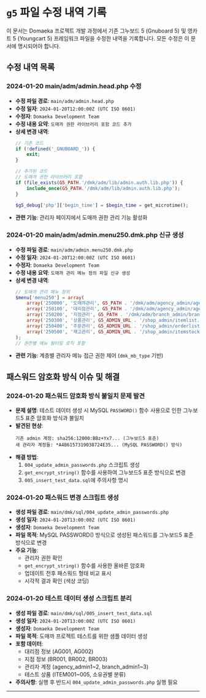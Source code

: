 # `g5` 파일 수정 내역 기록

이 문서는 Domaeka 프로젝트 개발 과정에서 기존 그누보드 5 (Gnuboard 5) 및 영카트 5 (Youngcart 5) 프레임워크 파일을 수정한 내역을 기록합니다. 모든 수정은 이 문서에 명시되어야 합니다.

## 수정 내역 목록

### 2024-01-20 main/adm/admin.head.php 수정
-   **수정 파일 경로**: `main/adm/admin.head.php`
-   **수정 일자**: `2024-01-20T12:00:00Z (UTC ISO 8601)`
-   **수정자**: `Domaeka Development Team`
-   **수정 내용 요약**: `도매까 권한 라이브러리 포함 코드 추가`
-   **상세 변경 내역**:
    ```php
    // 기존 코드
    if (!defined('_GNUBOARD_')) {
        exit;
    }
    
    // 추가된 코드
    // 도매까 권한 라이브러리 포함
    if (file_exists(G5_PATH.'/dmk/adm/lib/admin.auth.lib.php')) {
        include_once(G5_PATH.'/dmk/adm/lib/admin.auth.lib.php');
    }
    
    $g5_debug['php']['begin_time'] = $begin_time = get_microtime();
    ```
-   **관련 기능**: 관리자 페이지에서 도매까 권한 관리 기능 활성화

### 2024-01-20 main/adm/admin.menu250.dmk.php 신규 생성
-   **수정 파일 경로**: `main/adm/admin.menu250.dmk.php`
-   **수정 일자**: `2024-01-20T12:00:00Z (UTC ISO 8601)`
-   **수정자**: `Domaeka Development Team`
-   **수정 내용 요약**: `도매까 관리 메뉴 정의 파일 신규 생성`
-   **상세 변경 내역**:
    ```php
    // 도매까 관리 메뉴 정의
    $menu['menu250'] = array(
        array('250000', '도매까관리', G5_PATH . '/dmk/adm/agency_admin/agency_list.php', 'dmk'),
        array('250100', '대리점관리', G5_PATH . '/dmk/adm/agency_admin/agency_list.php', 'dmk_agency'),
        array('250200', '지점관리', G5_PATH . '/dmk/adm/branch_admin/branch_list.php', 'dmk_branch'),
        array('250300', '상품관리', G5_ADMIN_URL . '/shop_admin/itemlist.php', 'dmk_item'),
        array('250400', '주문관리', G5_ADMIN_URL . '/shop_admin/orderlist.php', 'dmk_order'),
        array('250500', '재고관리', G5_ADMIN_URL . '/shop_admin/itemstock.php', 'dmk_stock')
    );
    // 권한별 메뉴 필터링 로직 포함
    ```
-   **관련 기능**: 계층별 관리자 메뉴 접근 권한 제어 (`dmk_mb_type` 기반)

## 패스워드 암호화 방식 이슈 및 해결

### 2024-01-20 패스워드 암호화 방식 불일치 문제 발견
-   **문제 설명**: 테스트 데이터 생성 시 MySQL `PASSWORD()` 함수 사용으로 인한 그누보드5 표준 암호화 방식과 불일치
-   **발견된 현상**:
    ```
    기존 admin 계정: sha256:12000:BBz+Yx7... (그누보드5 표준)
    새 관리자 계정들: *A4B6157319038724E35... (MySQL PASSWORD() 방식)
    ```
-   **해결 방법**: 
    1. `004_update_admin_passwords.php` 스크립트 생성
    2. `get_encrypt_string()` 함수를 사용하여 그누보드5 표준 방식으로 변경
    3. `005_insert_test_data.sql`에 주의사항 명시

### 2024-01-20 패스워드 변경 스크립트 생성
-   **생성 파일 경로**: `main/dmk/sql/004_update_admin_passwords.php`
-   **생성 일자**: `2024-01-20T13:00:00Z (UTC ISO 8601)`
-   **생성자**: `Domaeka Development Team`
-   **파일 목적**: MySQL PASSWORD() 방식으로 생성된 패스워드를 그누보드5 표준 방식으로 변경
-   **주요 기능**:
    - 관리자 권한 확인
    - `get_encrypt_string()` 함수를 사용한 올바른 암호화
    - 업데이트 전후 패스워드 형태 비교 표시
    - 시각적 결과 확인 (색상 코딩)

### 2024-01-20 테스트 데이터 생성 스크립트 분리
-   **생성 파일 경로**: `main/dmk/sql/005_insert_test_data.sql`
-   **생성 일자**: `2024-01-20T13:00:00Z (UTC ISO 8601)`
-   **생성자**: `Domaeka Development Team`
-   **파일 목적**: 도매까 프로젝트 테스트를 위한 샘플 데이터 생성
-   **포함 데이터**:
    - 대리점 정보 (AG001, AG002)
    - 지점 정보 (BR001, BR002, BR003)
    - 관리자 계정 (agency_admin1~2, branch_admin1~3)
    - 테스트 상품 (ITEM001~005, 소유권별 분류)
-   **주의사항**: 실행 후 반드시 `004_update_admin_passwords.php` 실행 필요

--- 